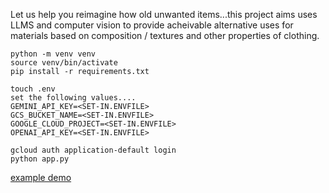 Let us help you reimagine how old unwanted items...this project aims uses LLMS and computer vision to provide acheivable alternative uses for materials based on composition / textures and other properties of clothing.

```
python -m venv venv
source venv/bin/activate
pip install -r requirements.txt
```
```
touch .env
set the following values....
GEMINI_API_KEY=<SET-IN.ENVFILE>
GCS_BUCKET_NAME=<SET-IN.ENVFILE>
GOOGLE_CLOUD_PROJECT=<SET-IN.ENVFILE>
OPENAI_API_KEY=<SET-IN.ENVFILE>
```

```
gcloud auth application-default login
python app.py
```

[example demo](demo.mp4)

